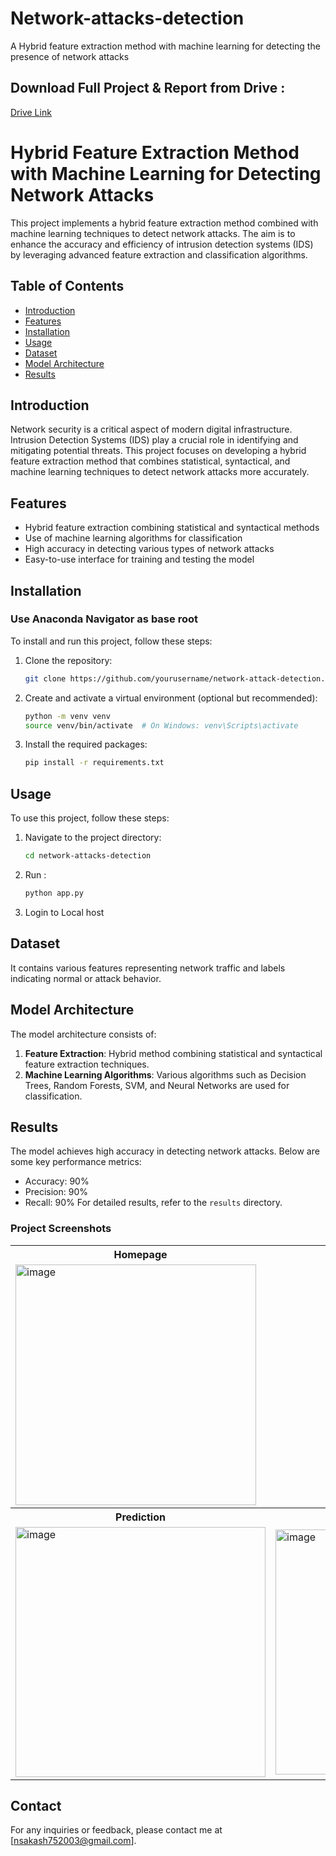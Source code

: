 # Network-attacks-detection
A Hybrid feature extraction method with machine learning for detecting the presence of network attacks

## Download  Full Project & Report from Drive : 
  [Drive Link](https://drive.google.com/file/d/1u_e5eiiS--mvURvy8EvVQaXX2AOQCDoQ/view?usp=sharing)

# Hybrid Feature Extraction Method with Machine Learning for Detecting Network Attacks

This project implements a hybrid feature extraction method combined with machine learning techniques to detect network attacks. The aim is to enhance the accuracy and efficiency of intrusion detection systems (IDS) by leveraging advanced feature extraction and classification algorithms.

## Table of Contents

- [Introduction](#introduction)
- [Features](#features)
- [Installation](#installation)
- [Usage](#usage)
- [Dataset](#dataset)
- [Model Architecture](#model-architecture)
- [Results](#results)
  
## Introduction

Network security is a critical aspect of modern digital infrastructure. Intrusion Detection Systems (IDS) play a crucial role in identifying and mitigating potential threats. This project focuses on developing a hybrid feature extraction method that combines statistical, syntactical, and machine learning techniques to detect network attacks more accurately.

## Features

- Hybrid feature extraction combining statistical and syntactical methods
- Use of machine learning algorithms for classification
- High accuracy in detecting various types of network attacks
- Easy-to-use interface for training and testing the model

## Installation
### Use Anaconda Navigator as base root
To install and run this project, follow these steps:

1. Clone the repository:
    ```sh
    git clone https://github.com/yourusername/network-attack-detection.git
    ```

2. Create and activate a virtual environment (optional but recommended):
    ```sh
    python -m venv venv
    source venv/bin/activate  # On Windows: venv\Scripts\activate
    ```

3. Install the required packages:
    ```sh
    pip install -r requirements.txt
    ```
    

## Usage

To use this project, follow these steps:

1. Navigate to the project directory:
    ```sh
    cd network-attacks-detection
    ```
2. Run :
   ```bash
   python app.py
   ```
3. Login to Local host 

## Dataset

It contains various features representing network traffic and labels indicating normal or attack behavior. 

## Model Architecture

The model architecture consists of:

1. **Feature Extraction**: Hybrid method combining statistical and syntactical feature extraction techniques.
2. **Machine Learning Algorithms**: Various algorithms such as Decision Trees, Random Forests, SVM, and Neural Networks are used for classification.

## Results

The model achieves high accuracy in detecting network attacks. Below are some key performance metrics:

- Accuracy: 90%
- Precision: 90%
- Recall: 90%
For detailed results, refer to the `results` directory.

### Project Screenshots
   <table>
     <tr>
       <th>Homepage</th>
       <th>Sign Up</th>
      <tr>
       <td><img width="385" alt="image" src="https://github.com/user-attachments/assets/fad66726-8c99-4015-a917-580e0a37a60e"></td>
       <td align="center"><img width="140" alt="image" src="https://github.com/user-attachments/assets/5a4af279-e6bd-4d06-bb2f-473769c24a8f" ></td>
      </tr>
     </tr>
     <tr>
       <th>Prediction</th>
       <th>Results</th>
     </tr>
     <tr>
       <td><img width="400" alt="image" src="https://github.com/user-attachments/assets/3f15b673-413d-47e7-b759-2086889dd15f"></td>
       <td><img width="392" alt="image" src="https://github.com/user-attachments/assets/06d54568-f392-403b-b24f-07d16dbf57f3"></td>
     </tr>
   </table>

## Contact

For any inquiries or feedback, please contact me at [nsakash752003@gmail.com].

